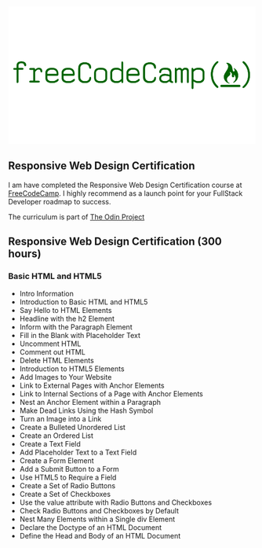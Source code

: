 ![alt text](https://github.com/ChrisFisqly/Responsive-Web-Design-Certification/blob/master/img/freecodecamp-vector-logo.png "FreeCodeCamp Logo")

## Responsive Web Design Certification

I am have completed the Responsive Web Design Certification course at [FreeCodeCamp](https://www.freecodecamp.org/learn). I highly recommend as a launch point for your FullStack Developer roadmap to success.

The curriculum is part of [The Odin Project](https://www.theodinproject.com/)

## Responsive Web Design Certification (300 hours)

### Basic HTML and HTML5

+ Intro Information
+ Introduction to Basic HTML and HTML5
+ Say Hello to HTML Elements
+ Headline with the h2 Element
+ Inform with the Paragraph Element
+ Fill in the Blank with Placeholder Text
+ Uncomment HTML
+ Comment out HTML
+ Delete HTML Elements
+ Introduction to HTML5 Elements
+ Add Images to Your Website
+ Link to External Pages with Anchor Elements
+ Link to Internal Sections of a Page with Anchor Elements
+ Nest an Anchor Element within a Paragraph
+ Make Dead Links Using the Hash Symbol
+ Turn an Image into a Link
+ Create a Bulleted Unordered List
+ Create an Ordered List
+ Create a Text Field
+ Add Placeholder Text to a Text Field
+ Create a Form Element
+ Add a Submit Button to a Form
+ Use HTML5 to Require a Field
+ Create a Set of Radio Buttons
+ Create a Set of Checkboxes
+ Use the value attribute with Radio Buttons and Checkboxes
+ Check Radio Buttons and Checkboxes by Default
+ Nest Many Elements within a Single div Element
+ Declare the Doctype of an HTML Document
+ Define the Head and Body of an HTML Document
